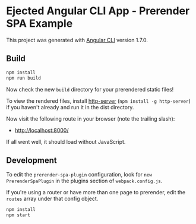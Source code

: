 # Ejected Angular CLI App - Prerender SPA Example

This project was generated with [Angular CLI](https://github.com/angular/angular-cli) version 1.7.0.

## Build

```bash
npm install
npm run build
```

Now check the new `build` directory for your prerendered static files!

To view the rendered files, install [http-server](https://www.npmjs.com/package/http-server) (`npm install -g http-server`) if you haven't already and run it in the dist directory.

Now visit the following route in your browser (note the trailing slash):

- [http://localhost:8000/](http://localhost:8000/)

If all went well, it should load without JavaScript.

## Development

To edit the `prerender-spa-plugin` configuration, look for `new PrerenderSpaPlugin` in the plugins section of `webpack.config.js`.

If you're using a router or have more than one page to prerender, edit the `routes` array under that config object.

```bash
npm install
npm start
```
